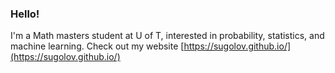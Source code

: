 ### Hello!

I'm a Math masters student at U of T, interested in probability, statistics, and machine learning. Check out my website [https://sugolov.github.io/](https://sugolov.github.io/)
